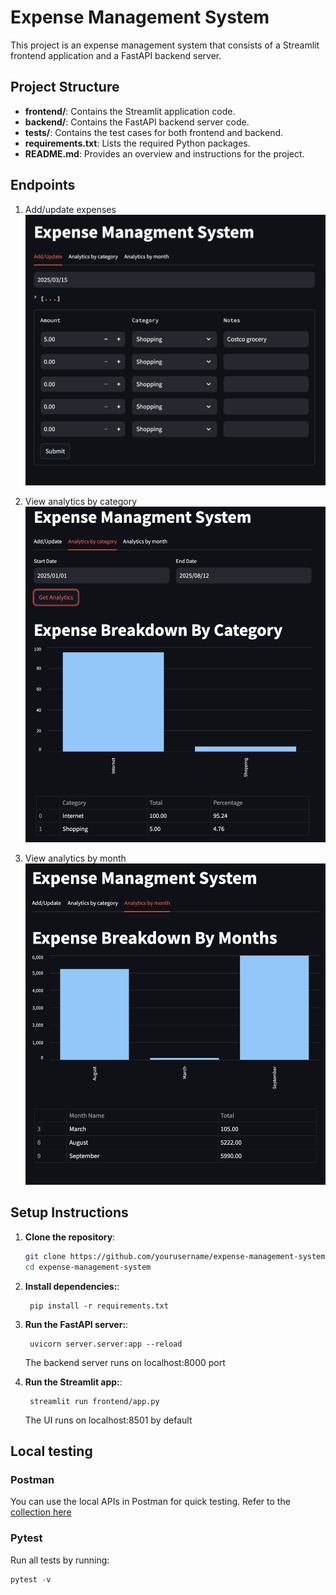# Expense Management System

This project is an expense management system that consists of a Streamlit frontend application and a FastAPI backend server.


## Project Structure

- **frontend/**: Contains the Streamlit application code.
- **backend/**: Contains the FastAPI backend server code.
- **tests/**: Contains the test cases for both frontend and backend.
- **requirements.txt**: Lists the required Python packages.
- **README.md**: Provides an overview and instructions for the project.

## Endpoints
1. Add/update expenses
![add-update-expense][add-update-image]

2. View analytics by category
![view analytics by category][category-image]

3. View analytics by month
![view analytics by monthly][monthly-image]

## Setup Instructions

1. **Clone the repository**:
   ```bash
   git clone https://github.com/yourusername/expense-management-system.git
   cd expense-management-system
   ```
1. **Install dependencies:**:   
   ```commandline
    pip install -r requirements.txt
   ```
1. **Run the FastAPI server:**:   
   ```commandline
    uvicorn server.server:app --reload
   ```
   The backend server runs on localhost:8000 port

1. **Run the Streamlit app:**:   
   ```commandline
    streamlit run frontend/app.py
   ```
   The UI runs on localhost:8501 by default


## Local testing

### Postman
You can use the local APIs in Postman for quick testing. Refer to the [collection here](./postman-collection/)

### Pytest
Run all tests by running:
   ```python
   pytest -v
   ```

[add-update-image]: https://raw.githubusercontent.com/priyankajainytl/expense-management-system/main/images/add-update.png
[category-image]: https://raw.githubusercontent.com/priyankajainytl/expense-management-system/main/images/category.png
[monthly-image]: https://raw.githubusercontent.com/priyankajainytl/expense-management-system/main/images/monthly.png